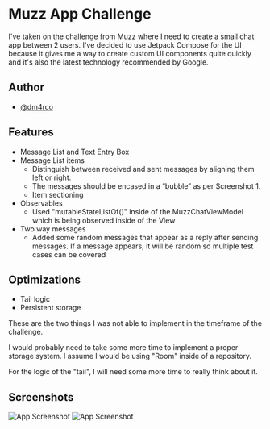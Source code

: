 
# Muzz App Challenge

I've taken on the challenge from Muzz where I need to create a small chat app between 2 users.
I've decided to use Jetpack Compose for the UI because it gives me a way to create custom UI components quite quickly and it's also the latest technology recommended by Google.



## Author

- [@dm4rco](https://github.com/dm4rco)


## Features

- Message List and Text Entry Box
- Message List items
    - Distinguish between received and sent messages by aligning them left or right.
    - The messages should be encased in a “bubble” as per Screenshot 1.
    - Item sectioning
- Observables
    - Used "mutableStateListOf<Message>()" inside of the MuzzChatViewModel which is being observed inside of the View
- Two way messages
    - Added some random messages that appear as a reply after sending messages. If a message appears, it will be random so multiple test cases can be covered


## Optimizations

- Tail logic
- Persistent storage

These are the two things I was not able to implement in the timeframe of the challenge.

I would probably need to take some more time to implement a proper storage system. I assume I would be using "Room" inside of a repository.

For the logic of the "tail", I will need some more time to really think about it.


## Screenshots

![App Screenshot](./Projects/screenshots/screenshot1.png)
![App Screenshot](./Projects/screenshots/screenshot2.png)

